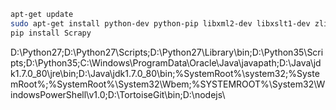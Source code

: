 ```bash
apt-get update
sudo apt-get install python-dev python-pip libxml2-dev libxslt1-dev zlib1g-dev libffi-dev libssl-dev
pip install Scrapy
```


D:\Python27;D:\Python27\Scripts;D:\Python27\Library\bin;D:\Python35\Scripts\;D:\Python35\;C:\Windows\ProgramData\Oracle\Java\javapath;D:\Java\jdk1.7.0_80\jre\bin;D:\Java\jdk1.7.0_80\bin;%SystemRoot%\system32;%SystemRoot%;%SystemRoot%\System32\Wbem;%SYSTEMROOT%\System32\WindowsPowerShell\v1.0\;D:\TortoiseGit\bin;D:\nodejs\
